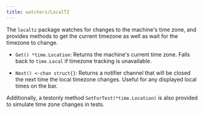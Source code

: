 ```yaml
---
title: watchers/LocalTZ
---
```


The `localtz` package watches for changes to the machine's time zone, and provides methods to get
the current timezone as well as wait for the timezone to change.

- `Get() *time.Location`: Returns the machine's current time zone. Falls back to `time.Local` if
  timezone tracking is unavailable.

- `Next() <-chan struct{}`: Returns a notifier channel that will be closed the next time the local
  timezone changes. Useful for any displayed local times on the bar.

Additionally, a testonly method `SetForTest(*time.Location)` is also provided to simulate time zone
changes in tests.
